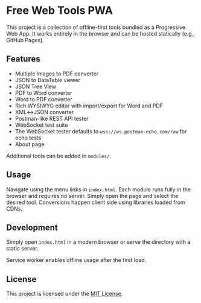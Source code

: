 # Free Web Tools PWA

This project is a collection of offline-first tools bundled as a Progressive Web App.
It works entirely in the browser and can be hosted statically (e.g., GitHub Pages).

## Features
- Multiple Images to PDF converter
- JSON to DataTable viewer
- JSON Tree View
- PDF to Word converter
- Word to PDF converter
- Rich WYSIWYG editor with import/export for Word and PDF
- XML↔JSON converter
- Postman-like REST API tester
- WebSocket test suite
- The WebSocket tester defaults to `wss://ws.postman-echo.com/raw` for echo tests
- About page

Additional tools can be added in `modules/`.

## Usage
Navigate using the menu links in `index.html`. Each module runs fully in the
browser and requires no server. Simply open the page and select the desired
tool. Conversions happen client side using libraries loaded from CDNs.

## Development
Simply open `index.html` in a modern browser or serve the directory with a static server.

Service worker enables offline usage after the first load.

## License
This project is licensed under the [MIT License](LICENSE).
